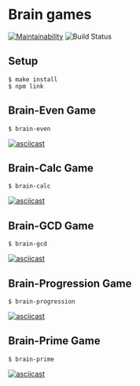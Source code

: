 # Brain games

[![Maintainability](https://api.codeclimate.com/v1/badges/b6c4a297ef4ad3b91629/maintainability)](https://codeclimate.com/github/Vanger-Li/frontend-project-lvl1/maintainability)
![Build Status](https://github.com/Vanger-Li/frontend-project-lvl1/workflows/Build%20Status/badge.svg)

## Setup

```
$ make install
$ npm link
```

## Brain-Even Game

```
$ brain-even
```
[![asciicast](https://asciinema.org/a/RnaZS6mGkrPe5bdUTboDjjW8Y.svg)](https://asciinema.org/a/RnaZS6mGkrPe5bdUTboDjjW8Y)


## Brain-Calc Game

```
$ brain-calc
```
[![asciicast](https://asciinema.org/a/rydFhJofvWwS6SMw0haJ7ZzD4.svg)](https://asciinema.org/a/rydFhJofvWwS6SMw0haJ7ZzD4)


## Brain-GCD Game

```
$ brain-gcd
```
[![asciicast](https://asciinema.org/a/izsk0znlE7YVK330wg5fhDDp8.svg)](https://asciinema.org/a/izsk0znlE7YVK330wg5fhDDp8)


## Brain-Progression Game

```
$ brain-progression
```
[![asciicast](https://asciinema.org/a/nSaSK1cgXlQjmt3wwGTsceEvH.svg)](https://asciinema.org/a/nSaSK1cgXlQjmt3wwGTsceEvH)


## Brain-Prime Game

```
$ brain-prime
```
[![asciicast](https://asciinema.org/a/oTAaKfwDBRHeeYRsUUmdukrrm.svg)](https://asciinema.org/a/oTAaKfwDBRHeeYRsUUmdukrrm)
